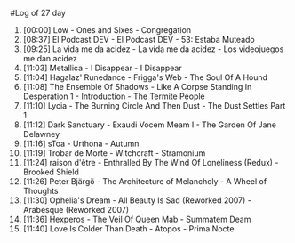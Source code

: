 #Log of 27 day

1. [00:00] Low - Ones and Sixes - Congregation
1. [08:37] El Podcast DEV - El Podcast DEV - 53: Estaba Muteado
1. [09:25] La vida me da acidez - La vida me da acidez - Los videojuegos me dan acidez
1. [11:03] Metallica - I Disappear - I Disappear
1. [11:04] Hagalaz' Runedance - Frigga's Web - The Soul Of A Hound
1. [11:08] The Ensemble Of Shadows - Like A Corpse Standing In Desperation 1 - Introduction - The Termite People
1. [11:10] Lycia - The Burning Circle And Then Dust - The Dust Settles Part 1
1. [11:12] Dark Sanctuary - Exaudi Vocem Meam I - The Garden Of Jane Delawney
1. [11:16] sToa - Urthona - Autumn
1. [11:19] Trobar de Morte - Witchcraft - Stramonium
1. [11:24] raison d'être - Enthralled By The Wind Of Loneliness (Redux) - Brooked Shield
1. [11:26] Peter Bjärgö - The Architecture of Melancholy - A Wheel of Thoughts
1. [11:30] Ophelia's Dream - All Beauty Is Sad (Reworked 2007) - Arabesque (Reworked 2007)
1. [11:36] Hexperos - The Veil Of Queen Mab - Summatem Deam
1. [11:40] Love Is Colder Than Death - Atopos - Prima Nocte
